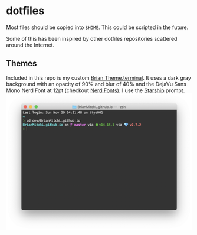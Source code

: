 # dotfiles

Most files should be copied into `$HOME`. This could be scripted in the future.

Some of this has been inspired by other dotfiles repositories scattered around the Internet.

## Themes

Included in this repo is my custom [Brian Theme.terminal](Brian%20Theme.terminal). It uses a dark gray background with an opacity of 90% and blur of 40% and the DejaVu Sans Mono Nerd Font at 12pt (checkout [Nerd Fonts](https://www.nerdfonts.com/)). I use the [Starship](https://starship.rs) prompt.
![Screenshot of Terminal and zsh themes](brian-theme.png?raw=true)

